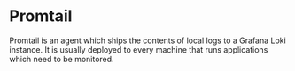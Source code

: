 # Promtail

Promtail is an agent which ships the contents of local logs to a Grafana Loki instance. It is usually deployed to every machine that runs applications which need to be monitored.
